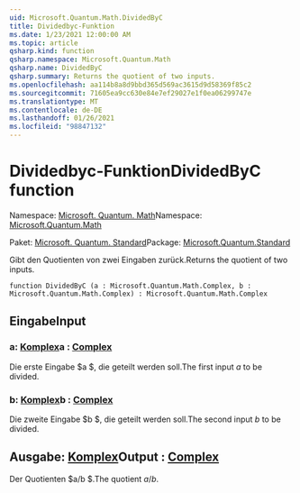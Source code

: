 ```yaml
---
uid: Microsoft.Quantum.Math.DividedByC
title: Dividedbyc-Funktion
ms.date: 1/23/2021 12:00:00 AM
ms.topic: article
qsharp.kind: function
qsharp.namespace: Microsoft.Quantum.Math
qsharp.name: DividedByC
qsharp.summary: Returns the quotient of two inputs.
ms.openlocfilehash: aa114b8a8d9bbd365d569ac3615d9d58369f85c2
ms.sourcegitcommit: 71605ea9cc630e84e7ef29027e1f0ea06299747e
ms.translationtype: MT
ms.contentlocale: de-DE
ms.lasthandoff: 01/26/2021
ms.locfileid: "98847132"
---
```

# <a name="dividedbyc-function"></a><span data-ttu-id="b7e18-102">Dividedbyc-Funktion</span><span class="sxs-lookup"><span data-stu-id="b7e18-102">DividedByC function</span></span>

<span data-ttu-id="b7e18-103">Namespace: [Microsoft. Quantum. Math](xref:Microsoft.Quantum.Math)</span><span class="sxs-lookup"><span data-stu-id="b7e18-103">Namespace: [Microsoft.Quantum.Math](xref:Microsoft.Quantum.Math)</span></span>

<span data-ttu-id="b7e18-104">Paket: [Microsoft. Quantum. Standard](https://nuget.org/packages/Microsoft.Quantum.Standard)</span><span class="sxs-lookup"><span data-stu-id="b7e18-104">Package: [Microsoft.Quantum.Standard](https://nuget.org/packages/Microsoft.Quantum.Standard)</span></span>


<span data-ttu-id="b7e18-105">Gibt den Quotienten von zwei Eingaben zurück.</span><span class="sxs-lookup"><span data-stu-id="b7e18-105">Returns the quotient of two inputs.</span></span>

```qsharp
function DividedByC (a : Microsoft.Quantum.Math.Complex, b : Microsoft.Quantum.Math.Complex) : Microsoft.Quantum.Math.Complex
```


## <a name="input"></a><span data-ttu-id="b7e18-106">Eingabe</span><span class="sxs-lookup"><span data-stu-id="b7e18-106">Input</span></span>

### <a name="a--complex"></a><span data-ttu-id="b7e18-107">a: [Komplex](xref:Microsoft.Quantum.Math.Complex)</span><span class="sxs-lookup"><span data-stu-id="b7e18-107">a : [Complex](xref:Microsoft.Quantum.Math.Complex)</span></span>

<span data-ttu-id="b7e18-108">Die erste Eingabe $a $, die geteilt werden soll.</span><span class="sxs-lookup"><span data-stu-id="b7e18-108">The first input $a$ to be divided.</span></span>


### <a name="b--complex"></a><span data-ttu-id="b7e18-109">b: [Komplex](xref:Microsoft.Quantum.Math.Complex)</span><span class="sxs-lookup"><span data-stu-id="b7e18-109">b : [Complex](xref:Microsoft.Quantum.Math.Complex)</span></span>

<span data-ttu-id="b7e18-110">Die zweite Eingabe $b $, die geteilt werden soll.</span><span class="sxs-lookup"><span data-stu-id="b7e18-110">The second input $b$ to be divided.</span></span>



## <a name="output--complex"></a><span data-ttu-id="b7e18-111">Ausgabe: [Komplex](xref:Microsoft.Quantum.Math.Complex)</span><span class="sxs-lookup"><span data-stu-id="b7e18-111">Output : [Complex](xref:Microsoft.Quantum.Math.Complex)</span></span>

<span data-ttu-id="b7e18-112">Der Quotienten $a/b $.</span><span class="sxs-lookup"><span data-stu-id="b7e18-112">The quotient $a / b$.</span></span>